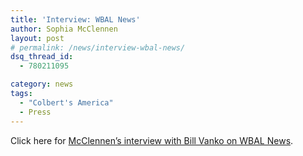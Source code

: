 ```yaml
---
title: 'Interview: WBAL News'
author: Sophia McClennen
layout: post
# permalink: /news/interview-wbal-news/
dsq_thread_id:
  - 780211095

category: news
tags:
  - "Colbert's America"
  - Press
---
```

Click here for [McClennen&#8217;s interview with Bill Vanko on WBAL News][1].

 [1]: http://www.wbal.com/article/87008/template-story/Stephen-Colbert